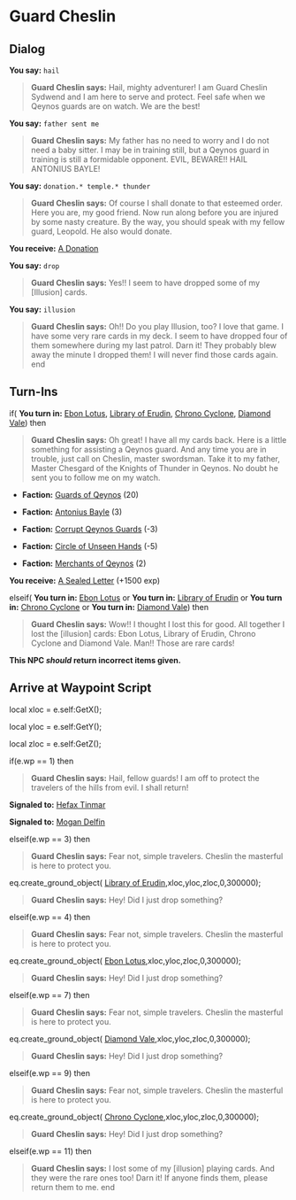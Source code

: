# Guard Cheslin
## Dialog

**You say:** `hail`



>**Guard Cheslin says:** Hail, mighty adventurer! I am Guard Cheslin Sydwend and I am here to serve and protect. Feel safe when we Qeynos guards are on watch. We are the best!

**You say:** `father sent me`



>**Guard Cheslin says:** My father has no need to worry and I do not need a baby sitter. I may be in training still, but a Qeynos guard in training is still a formidable opponent. EVIL, BEWARE!!   HAIL ANTONIUS BAYLE! 

**You say:** `donation.* temple.* thunder`





>**Guard Cheslin says:** Of course I shall donate to that esteemed order. Here you are, my good friend. Now run along before you are injured by some nasty creature. By the way, you should speak with my fellow guard, Leopold. He also would donate.


**You receive:**  [A Donation](/item/13295)

**You say:** `drop`



>**Guard Cheslin says:** Yes!! I seem to have dropped some of my [Illusion] cards.

**You say:** `illusion`



>**Guard Cheslin says:** Oh!! Do you play Illusion, too? I love that game. I have some very rare cards in my deck. I seem to have dropped four of them somewhere during my last patrol. Darn it! They probably blew away the minute I dropped them! I will never find those cards again.
end

## Turn-Ins




if( **You turn in:** [Ebon Lotus](/item/13904), [Library of Erudin](/item/13905), [Chrono Cyclone](/item/13906), [Diamond Vale](/item/13907)) then


>**Guard Cheslin says:** Oh great! I have all my cards back. Here is a little something for assisting a Qeynos guard. And any time you are in trouble, just call on Cheslin, master swordsman. Take it to my father, Master Chesgard of the Knights of Thunder in Qeynos. No doubt he sent you to follow me on my watch.


* __Faction:__ [Guards of Qeynos](/faction/262) (20)


* __Faction:__ [Antonius Bayle](/faction/219) (3)


* __Faction:__ [Corrupt Qeynos Guards](/faction/230) (-3)


* __Faction:__ [Circle of Unseen Hands](/faction/223) (-5)


* __Faction:__ [Merchants of Qeynos](/faction/291) (2)


 **You receive:**  [A Sealed Letter](/item/18839) (+1500 exp)

elseif( **You turn in:** [Ebon Lotus](/item/13904) or  **You turn in:** [Library of Erudin](/item/13905) or  **You turn in:** [Chrono Cyclone](/item/13906) or  **You turn in:** [Diamond Vale](/item/13907)) then


>**Guard Cheslin says:** Wow!! I thought I lost this for good. All together I lost the [illusion] cards: Ebon Lotus, Library of Erudin, Chrono Cyclone and Diamond Vale. Man!! Those are rare cards!


**This NPC *should* return incorrect items given.**

## Arrive at Waypoint Script

local xloc = e.self:GetX();

local yloc = e.self:GetY();

local zloc = e.self:GetZ();

if(e.wp == 1) then


>**Guard Cheslin says:** Hail, fellow guards! I am off to protect the travelers of the hills from evil. I shall return!


**Signaled to:**  [Hefax Tinmar](/npc/4142)


**Signaled to:**  [Mogan Delfin](/npc/4001)

elseif(e.wp == 3) then


>**Guard Cheslin says:** Fear not, simple travelers. Cheslin the masterful is here to protect you.


eq.create_ground_object( [Library of Erudin](/item/13905),xloc,yloc,zloc,0,300000); 


>**Guard Cheslin says:** Hey! Did I just drop something?

elseif(e.wp == 4) then


>**Guard Cheslin says:** Fear not, simple travelers. Cheslin the masterful is here to protect you.


eq.create_ground_object( [Ebon Lotus](/item/13904),xloc,yloc,zloc,0,300000); 


>**Guard Cheslin says:** Hey! Did I just drop something?

elseif(e.wp == 7) then


>**Guard Cheslin says:** Fear not, simple travelers. Cheslin the masterful is here to protect you.


eq.create_ground_object( [Diamond Vale](/item/13907),xloc,yloc,zloc,0,300000); 


>**Guard Cheslin says:** Hey! Did I just drop something?

elseif(e.wp == 9) then


>**Guard Cheslin says:** Fear not, simple travelers. Cheslin the masterful is here to protect you.


eq.create_ground_object( [Chrono Cyclone](/item/13906),xloc,yloc,zloc,0,300000); 


>**Guard Cheslin says:** Hey! Did I just drop something?

elseif(e.wp == 11) then


>**Guard Cheslin says:** I lost some of my [illusion] playing cards. And they were the rare ones too! Darn it! If anyone finds them, please return them to me.
end
